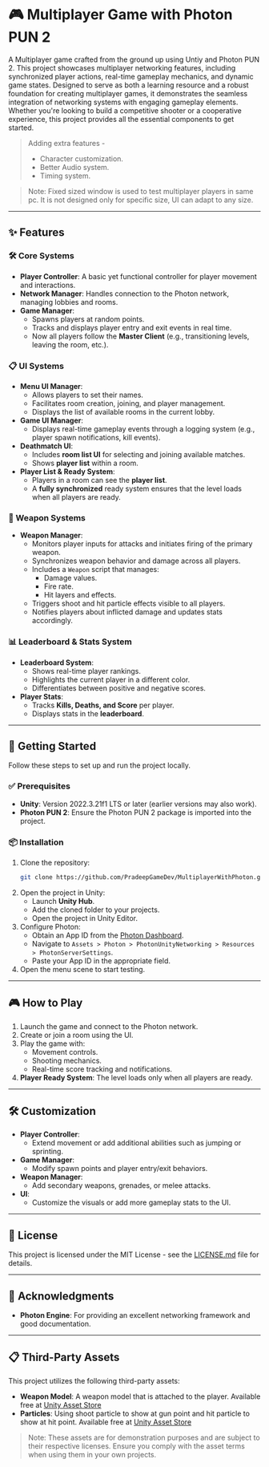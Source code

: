 # 🎮 Multiplayer Game with Photon PUN 2

A Multiplayer game crafted from the ground up using Untiy and Photon PUN 2. This project showcases multiplayer networking features, including synchronized player actions, real-time gameplay mechanics, and dynamic game states. Designed to serve as both a learning resource and a robust foundation for creating multiplayer games, it demonstrates the seamless integration of networking systems with engaging gameplay elements. Whether you're looking to build a competitive shooter or a cooperative experience, this project provides all the essential components to get started.

> Adding extra features -
> - Character customization.
> - Better Audio system.
> - Timing system.

> Note: Fixed sized window is used to test multiplayer players in same pc. It is not designed only for specific size, UI can adapt to any size.

---

## ✨ Features

### 🛠 Core Systems
- **Player Controller**: A basic yet functional controller for player movement and interactions.
- **Network Manager**: Handles connection to the Photon network, managing lobbies and rooms.
- **Game Manager**: 
  - Spawns players at random points.
  - Tracks and displays player entry and exit events in real time.
  - Now all players follow the **Master Client** (e.g., transitioning levels, leaving the room, etc.).

### 📋 UI Systems
- **Menu UI Manager**:
  - Allows players to set their names.
  - Facilitates room creation, joining, and player management.
  - Displays the list of available rooms in the current lobby.
- **Game UI Manager**:
  - Displays real-time gameplay events through a logging system (e.g., player spawn notifications, kill events).
- **Deathmatch UI**:
  - Includes **room list UI** for selecting and joining available matches.
  - Shows **player list** within a room.
- **Player List & Ready System**:
  - Players in a room can see the **player list**.
  - A **fully synchronized** ready system ensures that the level loads when all players are ready.

### 🔫 Weapon Systems
- **Weapon Manager**:
  - Monitors player inputs for attacks and initiates firing of the primary weapon.
  - Synchronizes weapon behavior and damage across all players.
  - Includes a `Weapon` script that manages:
    - Damage values.
    - Fire rate.
    - Hit layers and effects.
  - Triggers shoot and hit particle effects visible to all players.
  - Notifies players about inflicted damage and updates stats accordingly.

### 📊 Leaderboard & Stats System
- **Leaderboard System**:
  - Shows real-time player rankings.
  - Highlights the current player in a different color.
  - Differentiates between positive and negative scores.
- **Player Stats**:
  - Tracks **Kills, Deaths, and Score** per player.
  - Displays stats in the **leaderboard**.

---

## 🚀 Getting Started

Follow these steps to set up and run the project locally.

### ✅ Prerequisites
- **Unity**: Version 2022.3.21f1 LTS or later (earlier versions may also work).
- **Photon PUN 2**: Ensure the Photon PUN 2 package is imported into the project.

### 📦 Installation
1. Clone the repository:
   ```bash
   git clone https://github.com/PradeepGameDev/MultiplayerWithPhoton.git
   ```
2. Open the project in Unity:
   - Launch **Unity Hub**.
   - Add the cloned folder to your projects.
   - Open the project in Unity Editor.
3. Configure Photon:
   - Obtain an App ID from the [Photon Dashboard](https://dashboard.photonengine.com/).
   - Navigate to `Assets > Photon > PhotonUnityNetworking > Resources > PhotonServerSettings`.
   - Paste your App ID in the appropriate field.
4. Open the menu scene to start testing.

---

## 🎮 How to Play
1. Launch the game and connect to the Photon network.
2. Create or join a room using the UI.
3. Play the game with:
   - Movement controls.
   - Shooting mechanics.
   - Real-time score tracking and notifications.
4. **Player Ready System**: The level loads only when all players are ready.

---

## 🛠 Customization
- **Player Controller**:
  - Extend movement or add additional abilities such as jumping or sprinting.
- **Game Manager**:
  - Modify spawn points and player entry/exit behaviors.
- **Weapon Manager**:
  - Add secondary weapons, grenades, or melee attacks.
- **UI**:
  - Customize the visuals or add more gameplay stats to the UI.

---

## 📜 License

This project is licensed under the MIT License - see the [LICENSE.md](LICENSE.md) file for details.

---

## 🌟 Acknowledgments
- **Photon Engine**: For providing an excellent networking framework and good documentation.

---

## 📋 Third-Party Assets
This project utilizes the following third-party assets:
- **Weapon Model**: A weapon model that is attached to the player. Available free at [Unity Asset Store](https://assetstore.unity.com/packages/3d/props/guns/low-poly-fps-weapons-lite-245929) 
- **Particles**: Using shoot particle to show at gun point and hit particle to show at hit point. Available free at [Unity Asset Store](https://assetstore.unity.com/packages/vfx/particles/cartoon-fx-remaster-free-109565)

> Note: These assets are for demonstration purposes and are subject to their respective licenses. Ensure you comply with the asset terms when using them in your own projects.
